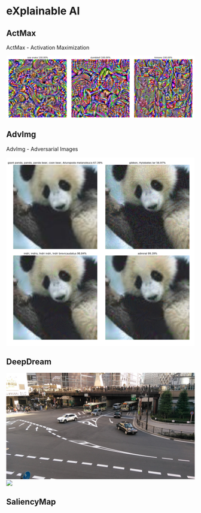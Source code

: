 # eXplainable AI

## ActMax

ActMax - Activation Maximization

<img src="ActMax/actmax.png" align="center">

## AdvImg

AdvImg - Adversarial Images

<img src="AdvImg/fast_iterative_least.png" align="center">

## DeepDream

<img src="DeepDream/sample.png" align="center">

<img src="DeepDream/deepdream.png" align="center">

## SaliencyMap
